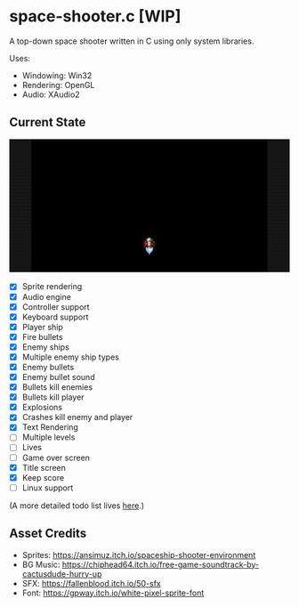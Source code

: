 space-shooter.c [WIP]
=====================
A top-down space shooter written in C using only system libraries.

Uses:
- Windowing: Win32
- Rendering: OpenGL
- Audio: XAudio2

Current State
-------------

![gif](./space-shooter.c.gif)

- [x] Sprite rendering
- [x] Audio engine
- [x] Controller support
- [x] Keyboard support
- [x] Player ship
- [x] Fire bullets
- [x] Enemy ships
- [x] Multiple enemy ship types
- [x] Enemy bullets
- [x] Enemy bullet sound
- [x] Bullets kill enemies
- [x] Bullets kill player
- [x] Explosions
- [x] Crashes kill enemy and player
- [x] Text Rendering
- [ ] Multiple levels
- [ ] Lives
- [ ] Game over screen
- [x] Title screen
- [x] Keep score
- [ ] Linux support

(A more detailed todo list lives [here](./TODO.md).)

Asset Credits
-------------
- Sprites: https://ansimuz.itch.io/spaceship-shooter-environment
- BG Music: https://chiphead64.itch.io/free-game-soundtrack-by-cactusdude-hurry-up
- SFX: https://fallenblood.itch.io/50-sfx
- Font: https://gpway.itch.io/white-pixel-sprite-font